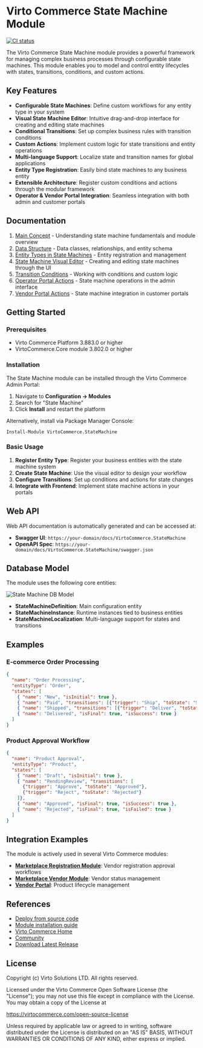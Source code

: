 # Virto Commerce State Machine Module

[![CI status](https://github.com/VirtoCommerce/vc-module-state-machine/actions/workflows/module-ci.yml/badge.svg?branch=dev)](https://github.com/VirtoCommerce/vc-module-state-machine/actions/workflows/module-ci.yml)

The Virto Commerce State Machine module provides a powerful framework for managing complex business processes through configurable state machines. This module enables you to model and control entity lifecycles with states, transitions, conditions, and custom actions.

## Key Features

- **Configurable State Machines**: Define custom workflows for any entity type in your system
- **Visual State Machine Editor**: Intuitive drag-and-drop interface for creating and editing state machines
- **Conditional Transitions**: Set up complex business rules with transition conditions
- **Custom Actions**: Implement custom logic for state transitions and entity operations
- **Multi-language Support**: Localize state and transition names for global applications
- **Entity Type Registration**: Easily bind state machines to any business entity
- **Extensible Architecture**: Register custom conditions and actions through the modular framework
- **Operator & Vendor Portal Integration**: Seamless integration with both admin and customer portals

## Documentation

1. [Main Concept](docs/01-main-concept.md) - Understanding state machine fundamentals and module overview
2. [Data Structure](docs/02-data-structure.md) - Data classes, relationships, and entity schema
3. [Entity Types in State Machines](docs/03-entity-types.md) - Entity registration and management
4. [State Machine Visual Editor](docs/04-visual-editor.md) - Creating and editing state machines through the UI
5. [Transition Conditions](docs/05-transition-conditions.md) - Working with conditions and custom logic
6. [Operator Portal Actions](docs/06-operator-portal-actions.md) - State machine operations in the admin interface
7. [Vendor Portal Actions](docs/07-vendor-portal-actions.md) - State machine integration in customer portals

## Getting Started

### Prerequisites

- Virto Commerce Platform 3.883.0 or higher
- VirtoCommerce.Core module 3.802.0 or higher

### Installation

The State Machine module can be installed through the Virto Commerce Admin Portal:

1. Navigate to **Configuration → Modules**
2. Search for "State Machine"
3. Click **Install** and restart the platform

Alternatively, install via Package Manager Console:

```
Install-Module VirtoCommerce.StateMachine
```

### Basic Usage

1. **Register Entity Type**: Register your business entities with the state machine system
2. **Create State Machine**: Use the visual editor to design your workflow
3. **Configure Transitions**: Set up conditions and actions for state changes
4. **Integrate with Frontend**: Implement state machine actions in your portals

## Web API

Web API documentation is automatically generated and can be accessed at:
- **Swagger UI**: `https://your-domain/docs/VirtoCommerce.StateMachine`
- **OpenAPI Spec**: `https://your-domain/docs/VirtoCommerce.StateMachine/swagger.json`

## Database Model

The module uses the following core entities:

![State Machine DB Model](docs/media/state-machine-db-diagram.png)

- **StateMachineDefinition**: Main configuration entity
- **StateMachineInstance**: Runtime instances tied to business entities
- **StateMachineLocalization**: Multi-language support for states and transitions

## Examples

### E-commerce Order Processing
```json
{
  "name": "Order Processing",
  "entityType": "Order",
  "states": [
    { "name": "New", "isInitial": true },
    { "name": "Paid", "transitions": [{"trigger": "Ship", "toState": "Shipped"}] },
    { "name": "Shipped", "transitions": [{"trigger": "Deliver", "toState": "Delivered"}] },
    { "name": "Delivered", "isFinal": true, "isSuccess": true }
  ]
}
```

### Product Approval Workflow
```json
{
  "name": "Product Approval",
  "entityType": "Product",
  "states": [
    { "name": "Draft", "isInitial": true },
    { "name": "PendingReview", "transitions": [
      {"trigger": "Approve", "toState": "Approved"},
      {"trigger": "Reject", "toState": "Rejected"}
    ]},
    { "name": "Approved", "isFinal": true, "isSuccess": true },
    { "name": "Rejected", "isFinal": true, "isFailed": true }
  ]
}
```

## Integration Examples

The module is actively used in several Virto Commerce modules:

- **[Marketplace Registration Module](https://github.com/VirtoCommerce/vc-module-marketplace-registration)**: Vendor registration approval workflows
- **[Marketplace Vendor Module](https://github.com/VirtoCommerce/vc-module-marketplace-vendor)**: Vendor status management
- **[Vendor Portal](https://github.com/VirtoCommerce/vendor-portal)**: Product lifecycle management

## References

- [Deploy from source code](https://virtocommerce.com/docs/latest/developer-guide/deploy-module-from-source-code/)
- [Module installation guide](https://www.virtocommerce.com/docs/latest/user-guide/modules/)
- [Virto Commerce Home](https://virtocommerce.com)
- [Community](https://www.virtocommerce.org)
- [Download Latest Release](https://github.com/VirtoCommerce/vc-module-state-machine/releases)

## License

Copyright (c) Virto Solutions LTD. All rights reserved.

Licensed under the Virto Commerce Open Software License (the "License"); you may not use this file except in compliance with the License. You may obtain a copy of the License at

<https://virtocommerce.com/open-source-license>

Unless required by applicable law or agreed to in writing, software distributed under the License is distributed on an "AS IS" BASIS, WITHOUT WARRANTIES OR CONDITIONS OF ANY KIND, either express or implied.
